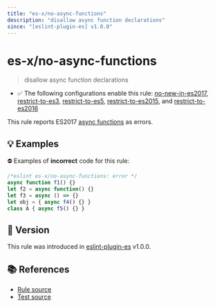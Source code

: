 ```yaml
---
title: "es-x/no-async-functions"
description: "disallow async function declarations"
since: "[eslint-plugin-es] v1.0.0"
---
```


# es-x/no-async-functions
> disallow async function declarations

- ✅ The following configurations enable this rule: [no-new-in-es2017], [restrict-to-es3], [restrict-to-es5], [restrict-to-es2015], and [restrict-to-es2016]

This rule reports ES2017 [async functions](https://github.com/tc39/ecmascript-asyncawait) as errors.

## 💡 Examples

⛔ Examples of **incorrect** code for this rule:

<eslint-playground type="bad">

```js
/*eslint es-x/no-async-functions: error */
async function f1() {}
let f2 = async function() {}
let f3 = async () => {}
let obj = { async f4() {} }
class A { async f5() {} }
```

</eslint-playground>

## 🚀 Version

This rule was introduced in [eslint-plugin-es] v1.0.0.

[eslint-plugin-es]: https://github.com/mysticatea/eslint-plugin-es

## 📚 References

- [Rule source](https://github.com/eslint-community/eslint-plugin-es-x/blob/master/lib/rules/no-async-functions.js)
- [Test source](https://github.com/eslint-community/eslint-plugin-es-x/blob/master/tests/lib/rules/no-async-functions.js)

[no-new-in-es2017]: ../configs/index.md#no-new-in-es2017
[restrict-to-es3]: ../configs/index.md#restrict-to-es3
[restrict-to-es5]: ../configs/index.md#restrict-to-es5
[restrict-to-es2015]: ../configs/index.md#restrict-to-es2015
[restrict-to-es2016]: ../configs/index.md#restrict-to-es2016

